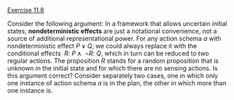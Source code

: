 [Exercise 11.8](ex_8/)

Consider the following argument: In a framework that allows uncertain
initial states, **nondeterministic effects**
are just a notational convenience, not a source of additional
representational power. For any action schema $a$ with nondeterministic
effect $P \lor Q$, we could always replace it with the conditional
effects ${~R{:}~P} \land
{~\lnot R{:}~Q}$, which in turn can be
reduced to two regular actions. The proposition $R$ stands for a random
proposition that is unknown in the initial state and for which there are
no sensing actions. Is this argument correct? Consider separately two
cases, one in which only one instance of action schema $a$ is in the
plan, the other in which more than one instance is.
